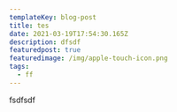 ```yaml
---
templateKey: blog-post
title: tes
date: 2021-03-19T17:54:30.165Z
description: dfsdf
featuredpost: true
featuredimage: /img/apple-touch-icon.png
tags:
  - ff
---
```

fsdfsdf